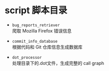 # script 脚本目录

- `bug_reports_retriever`  
  爬取 Mozilla Firefox 错误信息

- `commit_info_database`  
  根据代码和 Git 仓库信息生成数据库

- `dot_processor`  
  处理目录下的.dot文件，生成完整的 call graph
